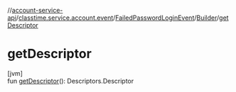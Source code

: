 //[account-service-api](../../../../index.md)/[classtime.service.account.event](../../index.md)/[FailedPasswordLoginEvent](../index.md)/[Builder](index.md)/[getDescriptor](get-descriptor.md)

# getDescriptor

[jvm]\
fun [getDescriptor](get-descriptor.md)(): Descriptors.Descriptor
